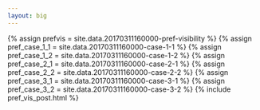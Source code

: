 ```yaml
---
layout: big
---
```

{% assign prefvis = site.data.20170311160000-pref-visibility %}
{% assign pref_case_1_1 = site.data.20170311160000-case-1-1 %}
{% assign pref_case_1_2 = site.data.20170311160000-case-1-2 %}
{% assign pref_case_2_1 = site.data.20170311160000-case-2-1 %}
{% assign pref_case_2_2 = site.data.20170311160000-case-2-2 %}
{% assign pref_case_3_1 = site.data.20170311160000-case-3-1 %}
{% assign pref_case_3_2 = site.data.20170311160000-case-3-2 %}
{% include pref_vis_post.html %}
